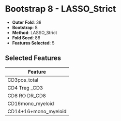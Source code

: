 # Bootstrap 8 - LASSO_Strict

- **Outer Fold**: 38
- **Bootstrap**: 8
- **Method**: LASSO_Strict
- **Fold Seed**: 86
- **Features Selected**: 5

## Selected Features

| Feature |
|---------|
| CD3pos_total |
| CD4 Treg _CD3 |
| CD8 RO DR_CD8 |
| CD16mono_myeloid |
| CD14+16+mono_myeloid |
